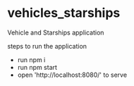 # vehicles_starships
Vehicle and Starships application

steps to run the application
 - run npm i
 - run npm start
 - open 'http://localhost:8080/' to serve
